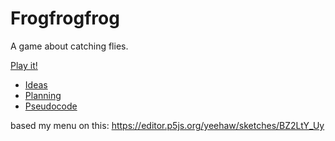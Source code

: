 # Frogfrogfrog

A game about catching flies.

[Play it!](https://pippinbarr.github.io/cart253-examples/topics/making/frogfrogfrog/index.html)

- [Ideas](./ideas.md)
- [Planning](./planning.md)
- [Pseudocode](./pseudocode.md)


based my menu on this: https://editor.p5js.org/yeehaw/sketches/BZ2LtY_Uy
